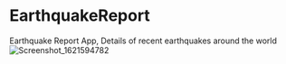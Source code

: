 # EarthquakeReport
Earthquake Report App, Details of recent earthquakes around the world
![Screenshot_1621594782](https://user-images.githubusercontent.com/32680303/119127705-443f0f00-ba52-11eb-89dd-a45d5b7fc50c.png)


